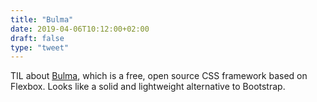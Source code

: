 ```yaml
---
title: "Bulma"
date: 2019-04-06T10:12:00+02:00
draft: false
type: "tweet"
---
```


TIL about [Bulma](https://bulma.io), which is a free, open source CSS framework based on Flexbox.
Looks like a solid and lightweight alternative to Bootstrap.
